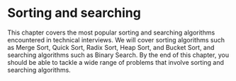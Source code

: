 # Sorting and searching 
This chapter covers the most popular sorting and searching algorithms encountered in technical interviews. We will cover sorting algorithms such
as Merge Sort, Quick Sort, Radix Sort, Heap Sort, and Bucket Sort, and searching algorithms such as Binary Search. By the end of this chapter, you should be able to tackle a wide range of problems that involve sorting and searching algorithms.
